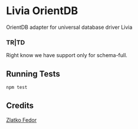 # Livia OrientDB

OrientDB adapter for universal database driver Livia

### TR|TD
Right know we have support only for schema-full.

## Running Tests

```sh
npm test
```

## Credits

[Zlatko Fedor](http://github.com/seeden)
